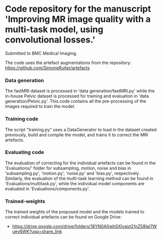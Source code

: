 # Code repository for the manuscript 'Improving MR image quality with a multi-task model, using convolutional losses.'

Submitted to BMC Medical Imaging.

The code uses the artefact augmentations from the repository: https://github.com/SimoneRuiter/artefacts

### Data generation


The fastMRI dataset is processed in 'data generation/fastMRI.py' while the in-house Pelvic dataset is processed for training and evaluation in 'data generation/Pelvic.py'. This code contains all the pre-processing of the images required to train the model.

### Training code

The script "training.py" uses a DataGenerator to load in the dataset created previously, build and compile the model, and trains it to correct the MRI artefacts.

### Evaluating code

The evaluation of correcting for the individual artefacts can be found in the 'Evaluations/' folder for subsampling, motion, noise and bias in 'subsampling.py', 'motion.py', 'noise.py' and 'bias.py', respectively. Similarly, the evaluation of the multi-task learning method can be found in 'Evaluations/multitask.py', while the individual model components are evaluated in 'Evaluations/components.py'.

### Trained-weights

The trained weights of the proposed model and the models trained to correct individual artefacts can be found on Google Drive:
- https://drive.google.com/drive/folders/18YN0A0whSXIvaizG1nZ58IaI7Wuev6WK?usp=share_link
